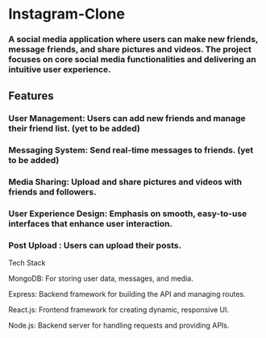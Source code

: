 # Instagram-Clone

### A social media application where users can make new friends, message friends, and share pictures and videos. The project focuses on core social media functionalities and delivering an intuitive user experience.

## Features

### **User Management:** Users can add new friends and manage their friend list. (yet to be added)
### **Messaging System:** Send real-time messages to friends. (yet to be added)
### **Media Sharing:** Upload and share pictures and videos with friends and followers. 
### **User Experience Design:** Emphasis on smooth, easy-to-use interfaces that enhance user interaction.
### **Post Upload** :  Users can upload their posts.
Tech Stack

MongoDB: For storing user data, messages, and media.

Express: Backend framework for building the API and managing routes.

React.js: Frontend framework for creating dynamic, responsive UI.

Node.js: Backend server for handling requests and providing APIs.
